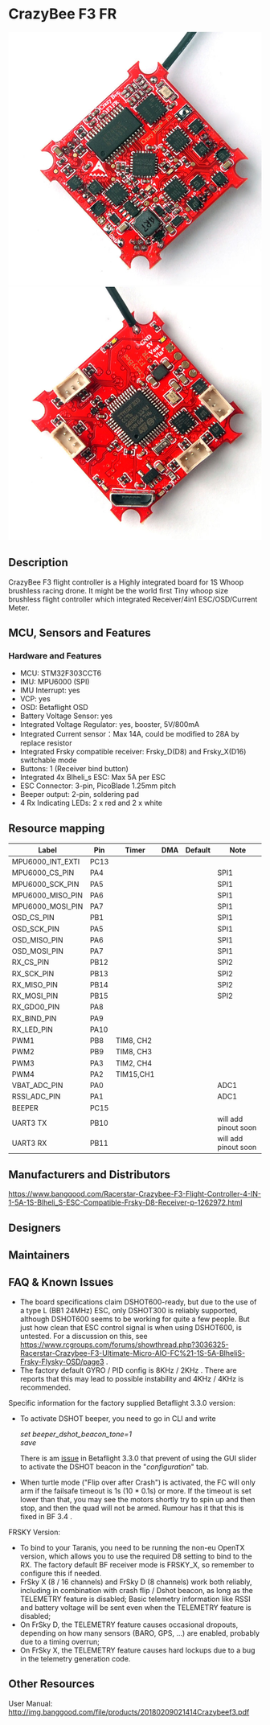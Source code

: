 # CrazyBee F3 FR
![CrazyBee F3 FR front](images/CrazyBeeF3FRtop.jpg)
![CrazyBee F3 FR back](images/CrazyBeeF3FRbottom.jpg)

## Description
CrazyBee F3 flight controller is a Highly integrated board for 1S Whoop brushless racing drone.
It might be the world first Tiny whoop size brushless flight controller which integrated Receiver/4in1 ESC/OSD/Current Meter.

## MCU, Sensors and Features

### Hardware and Features

  - MCU: STM32F303CCT6
  - IMU: MPU6000 (SPI) 
  - IMU Interrupt: yes
  - VCP: yes
  - OSD: Betaflight OSD
  - Battery Voltage Sensor: yes
  - Integrated Voltage Regulator: yes, booster, 5V/800mA
  - Integrated Current sensor：Max 14A, could be modified to 28A by replace resistor
  - Integrated Frsky compatible receiver: Frsky_D(D8) and Frsky_X(D16) switchable mode
  - Buttons: 1 (Receiver bind button)
  - Integrated 4x Blheli_s ESC: Max 5A per ESC
  - ESC Connector: 3-pin, PicoBlade 1.25mm pitch
  - Beeper output: 2-pin, soldering pad
  - 4 Rx Indicating LEDs: 2 x red  and  2 x white

## Resource mapping

| Label                      | Pin | Timer  | DMA | Default     | Note                             |
|----------------------------|------|-------|-----|-------------|----------------------------------|
| MPU6000_INT_EXTI           | PC13 |       |     |             |                                  |
| MPU6000_CS_PIN             | PA4  |       |     |             |    SPI1                          |
| MPU6000_SCK_PIN            | PA5  |       |     |             |    SPI1                          |
| MPU6000_MISO_PIN           | PA6  |       |     |             |    SPI1                          |
| MPU6000_MOSI_PIN           | PA7  |       |     |             |    SPI1                          |
| OSD_CS_PIN                 | PB1  |       |     |             |    SPI1                          |
| OSD_SCK_PIN                | PA5  |       |     |             |    SPI1                          |
| OSD_MISO_PIN               | PA6  |       |     |             |    SPI1                          |
| OSD_MOSI_PIN               | PA7  |       |     |             |    SPI1                          |
| RX_CS_PIN                  | PB12 |       |     |             |    SPI2                          |
| RX_SCK_PIN                 | PB13 |       |     |             |    SPI2                          |
| RX_MISO_PIN                | PB14 |       |     |             |    SPI2                          |
| RX_MOSI_PIN                | PB15 |       |     |             |    SPI2                          |
| RX_GDO0_PIN                | PA8  |       |     |             |                                  |
| RX_BIND_PIN                | PA9  |       |     |             |                                  |
| RX_LED_PIN                 | PA10 |       |     |             |                                  |
| PWM1                       | PB8  | TIM8, CH2 | |             |                                  |
| PWM2                       | PB9  | TIM8, CH3 | |             |                                  |
| PWM3                       | PA3  | TIM2, CH4 | |             |                                  |
| PWM4                       | PA2  | TIM15,CH1 | |             |                                  |
| VBAT_ADC_PIN               | PA0  |       |     |             |      ADC1                        |
| RSSI_ADC_PIN               | PA1  |       |     |             |      ADC1                        |
| BEEPER                     | PC15 |       |     |             |                                  |
| UART3 TX                   | PB10 |       |     |             |      will add pinout soon        |
| UART3 RX                   | PB11 |       |     |             |      will add pinout soon        |


## Manufacturers and Distributors

https://www.banggood.com/Racerstar-Crazybee-F3-Flight-Controller-4-IN-1-5A-1S-Blheli_S-ESC-Compatible-Frsky-D8-Receiver-p-1262972.html

## Designers

## Maintainers

## FAQ & Known Issues

 - The board specifications claim DSHOT600-ready, but due to the use of a type L (BB1 24MHz) ESC, only DSHOT300 is reliably supported, although DSHOT600 seems to be working for quite a few people. But just how clean that ESC control signal is when using DSHOT600, is untested. For a discussion on this, see https://www.rcgroups.com/forums/showthread.php?3036325-Racerstar-Crazybee-F3-Ultimate-Micro-AIO-FC%21-1S-5A-BlheliS-Frsky-Flysky-OSD/page3 .
- The factory default GYRO / PID config is 8KHz / 2KHz . There are reports that this may lead to possible instability and 4KHz / 4KHz is recommended.

Specific information for the factory supplied Betaflight 3.3.0 version:

- To activate DSHOT beeper, you need to go in CLI and write 

	*set beeper_dshot_beacon_tone=1*<br/>*save*<br/>
    
	There is am [issue](https://github.com/betaflight/betaflight-configurator/issues/975) in Betaflight 3.3.0 that prevent of using the GUI slider to activate the DSHOT beacon in the "*configuration*" tab.
- When turtle mode ("Flip over after Crash") is activated, the FC will only arm if the failsafe timeout is 1s (10 * 0.1s) or more. If the timeout is set lower than that, you may see the motors shortly try to spin up and then stop, and then the quad will not be armed. Rumour has it that this is fixed in BF 3.4 .

FRSKY Version:
- To bind to your Taranis, you need to be running the non-eu OpenTX version, which allows you to use the required D8 setting to bind to the RX. The factory default BF receiver mode is FRSKY_X, so remember to configure this if needed.
- FrSky X (8 / 16 channels) and FrSky D (8 channels) work both reliably, including in combination with crash flip / Dshot beacon, as long as the TELEMETRY feature is disabled;
Basic telemetry information like RSSI and battery voltage will be sent even when the TELEMETRY feature is disabled;
- On FrSky D, the TELEMETRY feature causes occasional dropouts, depending on how many sensors (BARO, GPS, ...) are enabled, probably due to a timing overrun;
- On FrSky X, the TELEMETRY feature causes hard lockups due to a bug in the telemetry generation code.


## Other Resources
   User Manual: http://img.banggood.com/file/products/20180209021414Crazybeef3.pdf

